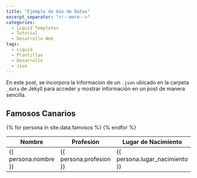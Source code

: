 ```yaml
---
title: "Ejemplo de Uso de Datos"
excerpt_separator: "<!--more-->"
categories:
  - Liquid Templates
  - Tutorial
  - Desarrollo Web
tags:
  - Liquid
  - Plantillas
  - Desarrollo
  - Json
---
```


En este post, se incorpora la informacion de un `.json` ubicado en la carpeta `_data` de Jekyll para acceder y mostrar información en un post de manera sencilla.

## Famosos Canarios

<table>
  <thead>
    <tr>
      <th>Nombre</th>
      <th>Profesión</th>
      <th>Lugar de Nacimiento</th>
    </tr>
  </thead>
  <tbody>
    {% for persona in site.data.famosos %}
    <tr>
      <td>{{ persona.nombre }}</td>
      <td>{{ persona.profesion }}</td>
      <td>{{ persona.lugar_nacimiento }}</td>
    </tr>
    {% endfor %}
  </tbody>
</table>